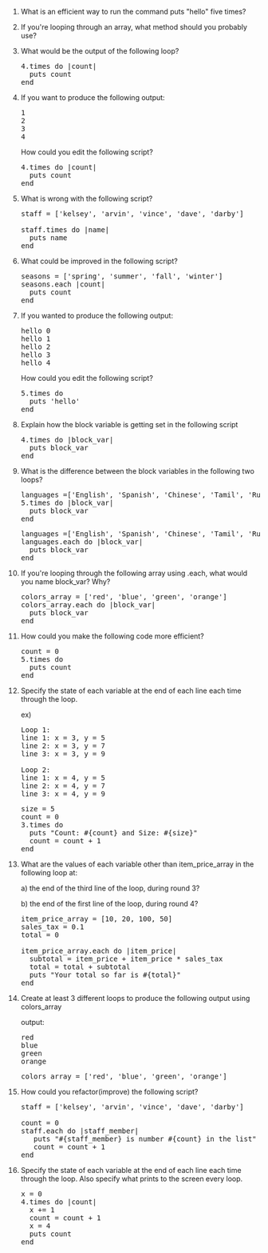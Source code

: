 1. What is an efficient way to run the command puts "hello" five times?


1. If you're looping through an array, what method should you probably use?


1. What would be the output of the following loop?

   <pre>
   4.times do |count|
     puts count
   end
   </pre>


1. If you want to produce the following output:

   <pre>
   1
   2
   3
   4
   </pre>

   How could you edit the following script?

   <pre>
   4.times do |count|
     puts count
   end
   </pre>


1. What is wrong with the following script?

   <pre>
   staff = ['kelsey', 'arvin', 'vince', 'dave', 'darby']

   staff.times do |name|
     puts name
   end
   </pre>


1. What could be improved in the following script?

   <pre>
   seasons = ['spring', 'summer', 'fall', 'winter']
   seasons.each |count|
     puts count
   end
   </pre>


1. If you wanted to produce the following output:

   <pre>
   hello 0
   hello 1
   hello 2
   hello 3
   hello 4
   </pre>

   How could you edit the following script?

   <pre>
   5.times do
     puts 'hello'
   end
   </pre>


1. Explain how the block variable is getting set in the following script

   <pre>
   4.times do |block_var|
     puts block_var
   end
   </pre>


1. What is the difference between the block variables in the following two loops?

   <pre>
   languages =['English', 'Spanish', 'Chinese', 'Tamil', 'Russian']
   5.times do |block_var|
     puts block_var
   end
   </pre>

   <pre>
   languages =['English', 'Spanish', 'Chinese', 'Tamil', 'Russian']
   languages.each do |block_var|
     puts block_var
   end
   </pre>


1. If you're looping through the following array using .each, what would you name block_var? Why?

   <pre>
   colors_array = ['red', 'blue', 'green', 'orange']
   colors_array.each do |block_var|
     puts block_var
   end
   </pre>


1. How could you make the following code more efficient?

   <pre>
   count = 0
   5.times do
     puts count
   end
   </pre>


1. Specify the state of each variable at the end of each line each time through the loop.

   ex)
   <pre>
   Loop 1:
   line 1: x = 3, y = 5
   line 2: x = 3, y = 7
   line 3: x = 3, y = 9

   Loop 2:
   line 1: x = 4, y = 5
   line 2: x = 4, y = 7
   line 3: x = 4, y = 9
   </pre>

   <pre>
   size = 5
   count = 0
   3.times do
     puts "Count: #{count} and Size: #{size}"
     count = count + 1
   end
   </pre>


1. What are the values of each variable other than item_price_array in the following loop at:

   a) the end of the third line of the loop, during round 3?

   b) the end of the first line of the loop, during round 4?

   <pre>
   item_price_array = [10, 20, 100, 50]
   sales_tax = 0.1
   total = 0

   item_price_array.each do |item_price|
     subtotal = item_price + item_price * sales_tax
     total = total + subtotal
     puts "Your total so far is #{total}"
   end
   </pre>


1. Create at least 3 different loops to produce the following output using colors_array

   output:
   <pre>
   red
   blue
   green
   orange
   </pre>

   <pre>
   colors_array = ['red', 'blue', 'green', 'orange']
   </pre>


1. How could you refactor(improve) the following script?

   <pre>
   staff = ['kelsey', 'arvin', 'vince', 'dave', 'darby']

   count = 0
   staff.each do |staff_member|
      puts "#{staff_member} is number #{count} in the list"
      count = count + 1
   end
   </pre>


1. Specify the state of each variable at the end of each line each time through the loop. Also specify what prints to the screen every loop.

   <pre>
   x = 0
   4.times do |count|
     x += 1
     count = count + 1
     x = 4
     puts count
   end
   </pre>
